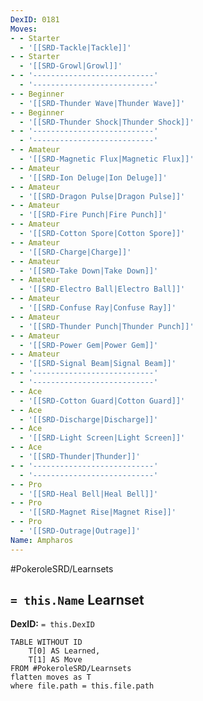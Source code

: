 ```yaml
---
DexID: 0181
Moves:
- - Starter
  - '[[SRD-Tackle|Tackle]]'
- - Starter
  - '[[SRD-Growl|Growl]]'
- - '---------------------------'
  - '---------------------------'
- - Beginner
  - '[[SRD-Thunder Wave|Thunder Wave]]'
- - Beginner
  - '[[SRD-Thunder Shock|Thunder Shock]]'
- - '---------------------------'
  - '---------------------------'
- - Amateur
  - '[[SRD-Magnetic Flux|Magnetic Flux]]'
- - Amateur
  - '[[SRD-Ion Deluge|Ion Deluge]]'
- - Amateur
  - '[[SRD-Dragon Pulse|Dragon Pulse]]'
- - Amateur
  - '[[SRD-Fire Punch|Fire Punch]]'
- - Amateur
  - '[[SRD-Cotton Spore|Cotton Spore]]'
- - Amateur
  - '[[SRD-Charge|Charge]]'
- - Amateur
  - '[[SRD-Take Down|Take Down]]'
- - Amateur
  - '[[SRD-Electro Ball|Electro Ball]]'
- - Amateur
  - '[[SRD-Confuse Ray|Confuse Ray]]'
- - Amateur
  - '[[SRD-Thunder Punch|Thunder Punch]]'
- - Amateur
  - '[[SRD-Power Gem|Power Gem]]'
- - Amateur
  - '[[SRD-Signal Beam|Signal Beam]]'
- - '---------------------------'
  - '---------------------------'
- - Ace
  - '[[SRD-Cotton Guard|Cotton Guard]]'
- - Ace
  - '[[SRD-Discharge|Discharge]]'
- - Ace
  - '[[SRD-Light Screen|Light Screen]]'
- - Ace
  - '[[SRD-Thunder|Thunder]]'
- - '---------------------------'
  - '---------------------------'
- - Pro
  - '[[SRD-Heal Bell|Heal Bell]]'
- - Pro
  - '[[SRD-Magnet Rise|Magnet Rise]]'
- - Pro
  - '[[SRD-Outrage|Outrage]]'
Name: Ampharos
---
```


#PokeroleSRD/Learnsets

## `= this.Name` Learnset

**DexID:** `= this.DexID`

```dataview
TABLE WITHOUT ID
    T[0] AS Learned,
    T[1] AS Move
FROM #PokeroleSRD/Learnsets
flatten moves as T
where file.path = this.file.path
```
